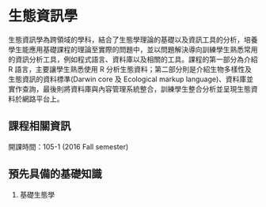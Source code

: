 # 生態資訊學

生態資訊學為跨領域的學科，結合了生態學理論的基礎以及資訊工具的分析，培養學生能應用基礎課程的理論至實際的問題中，並以問題解決導向訓練學生熟悉常用的資訊分析工具，例如程式語言、資料庫以及相關的工具。課程的第一部分為介紹 R 語言，主要讓學生熟悉使用 R 分析生態資料；第二部分則是介紹生物多樣性及生態資訊的資料標準(Darwin core 及 Ecological markup language)、資料庫並實作查詢，最後則將資料庫與內容管理系統整合，訓練學生整合分析並呈現生態資料於網路平台上。

## 課程相關資訊

開課時間：105-1 (2016 Fall semester)


## 預先具備的基礎知識

1. 基礎生態學


